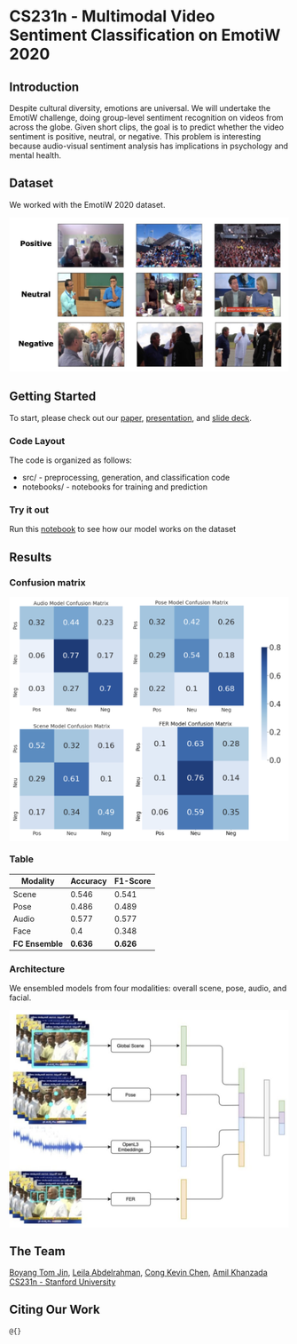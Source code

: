# CS231n - Multimodal Video Sentiment Classification on EmotiW 2020

## Introduction
Despite cultural diversity, emotions are universal. We will undertake the EmotiW challenge, doing group-level sentiment recognition on videos from across the globe. Given short clips, the goal is to predict whether the video sentiment is positive, neutral, or negative. This problem is interesting because audio-visual sentiment analysis has implications in psychology and mental health.

## Dataset
We worked with the EmotiW 2020 dataset.

<div style="vertical-align:middle"><img src="images/example-classes.jpg" alt="Sample image" width="600px" text-align="center">
</div>

## Getting Started

To start, please check out our [paper](report.pdf), [presentation](https://drive.google.com/file/d/15s1jfWtt37JV1BQu1e2gvfaTqEdFsgOK/view?usp=sharing), and [slide deck](https://docs.google.com/presentation/d/1rHWnZwHUW6CVbl7qutWYIRriGZnI6RD6-AfmcoQ0yJc/edit).

### Code Layout
The code is organized as follows:
- src/ - preprocessing, generation, and classification code
- notebooks/ - notebooks for training and prediction

### Try it out
Run this [notebook](notebooks/FINAL-ensemble_fc_predictions.ipynb) to see how our model works on the dataset

## Results


### Confusion matrix 

<div style="text-align:center"><img src="images/conf-matrix-indep.png" alt="Independent confusion matrix" width="600px" align="center">
</div>

### Table

| Modality  | Accuracy | F1-Score
| ------------- | ------------- | ------------- |
| Scene  | 0.546  | 0.541 |
| Pose  | 0.486  | 0.489 |
|Audio|0.577|0.577|
| Face | 0.4 |0.348 |
| **FC Ensemble** | **0.636** | **0.626** |

### Architecture
We ensembled models from four modalities: overall scene, pose, audio, and facial.

<div style="text-align:center"><img src="images/ensemble-architecture.jpg" alt="Ensemble Architecture" width="600px" align="center">
</div>

## The Team
[Boyang Tom Jin](https://www.linkedin.com/in/tomjinvancouver/), [Leila Abdelrahman](http://leilaabdel.com/), [Cong Kevin Chen](https://www.linkedin.com/in/cong-kevin-chen-11544186/), [Amil Khanzada](https://www.linkedin.com/in/amilkhanzada)<br>
[CS231n - Stanford University](http://cs231n.stanford.edu/)

## Citing Our Work
```
@{}
```

